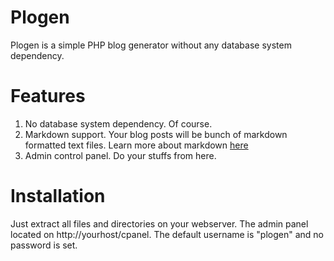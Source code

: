 Plogen
======
Plogen is a simple PHP blog generator without any database system dependency.

Features
========
1) No database system dependency. Of course. 
2) Markdown support. Your blog posts will be bunch of markdown formatted text files. Learn more about markdown [here](daringfireball.net)
3) Admin control panel. Do your stuffs from here.

Installation
============
Just extract all files and directories on your webserver. The admin panel located on http://yourhost/cpanel. The default username is "plogen" and no password is set.
